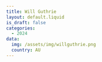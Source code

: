 ```yaml
---
title: Will Guthrie 
layout: default.liquid
is_draft: false
categories:
  - 2024
data:
  img: /assets/img/willguthrie.png
  country: AU
---
```



